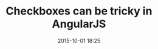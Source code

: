 ---
layout: post
category: blog
title: 'Checkboxes can be tricky in AngularJS'
date: 2015-10-01 18:25
published: false
tag: angular-checkbox
---